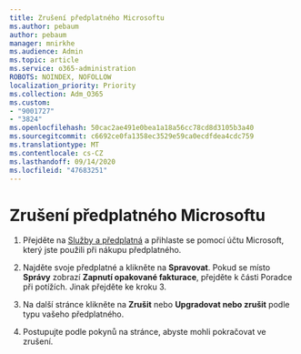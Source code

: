 ```yaml
---
title: Zrušení předplatného Microsoftu
ms.author: pebaum
author: pebaum
manager: mnirkhe
ms.audience: Admin
ms.topic: article
ms.service: o365-administration
ROBOTS: NOINDEX, NOFOLLOW
localization_priority: Priority
ms.collection: Adm_O365
ms.custom:
- "9001727"
- "3824"
ms.openlocfilehash: 50cac2ae491e0bea1a18a56cc78cd8d3105b3a40
ms.sourcegitcommit: c6692ce0fa1358ec3529e59ca0ecdfdea4cdc759
ms.translationtype: MT
ms.contentlocale: cs-CZ
ms.lasthandoff: 09/14/2020
ms.locfileid: "47683251"
---
```

# <a name="cancel-your-microsoft-subscription"></a>Zrušení předplatného Microsoftu

1. Přejděte na [Služby a předplatná](https://account.microsoft.com/services/) a přihlaste se pomocí účtu Microsoft, který jste použili při nákupu předplatného.

2. Najděte svoje předplatné a klikněte na **Spravovat**. Pokud se místo **Správy** zobrazí **Zapnutí opakované fakturace**, přejděte k části Poradce při potížích.  Jinak přejděte ke kroku 3.

3. Na další stránce klikněte na **Zrušit** nebo **Upgradovat nebo zrušit** podle typu vašeho předplatného.

4. Postupujte podle pokynů na stránce, abyste mohli pokračovat ve zrušení.
